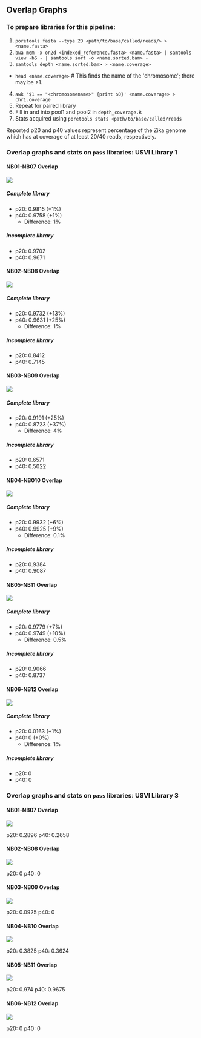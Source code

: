 ## Overlap Graphs
### To prepare libraries for this pipeline:
1. `poretools fasta --type 2D <path/to/base/called/reads/> > <name.fasta>`
2. `bwa mem -x on2d <indexed_reference.fasta> <name.fasta> | samtools view -bS - | samtools sort -o <name.sorted.bam> -`
3. `samtools depth <name.sorted.bam> > <name.coverage>`
  - `head <name.coverage>` # This finds the name of the 'chromosome'; there may be >1.
4. `awk '$1 == "<chromosomename>" {print $0}' <name.coverage> > chr1.coverage`
5. Repeat for paired library
6. Fill in <name1> and <name2> into pool1 and pool2 in `depth_coverage.R`
7. Stats acquired using `poretools stats <path/to/base/called/reads`

Reported p20 and p40 values represent percentage of the Zika genome which has at coverage of at least 20/40 reads, respectively.

### Overlap graphs and stats on `pass` libraries: USVI Library 1
#### NB01-NB07 Overlap
![](figures/usvi-library1/Coverage-Overlap-NB01-NB07.png)

##### Complete library
* p20: 0.9815 (+1%)
* p40: 0.9758 (+1%)
  * Difference: 1%

##### Incomplete library
* p20: 0.9702
* p40: 0.9671

#### NB02-NB08 Overlap
![](figures/usvi-library1/Coverage-Overlap-NB02-NB08.png)

##### Complete library
* p20: 0.9732 (+13%)
* p40: 0.9631 (+25%)
  * Difference: 1%

##### Incomplete library
* p20: 0.8412
* p40: 0.7145

#### NB03-NB09 Overlap
![](figures/usvi-library1/Coverage-Overlap-NB03-NB09.png)

##### Complete library
* p20: 0.9191 (+25%)
* p40: 0.8723 (+37%)
  * Difference: 4%

##### Incomplete library
* p20: 0.6571
* p40: 0.5022

#### NB04-NB010 Overlap
![](figures/usvi-library1/Coverage-Overlap-NB04-NB10.png)

##### Complete library
* p20: 0.9932 (+6%)
* p40: 0.9925 (+9%)
  * Difference: 0.1%

##### Incomplete library
* p20: 0.9384
* p40: 0.9087

#### NB05-NB11 Overlap
![](figures/usvi-library1/Coverage-Overlap-NB05-NB11.png)

##### Complete library
* p20: 0.9779 (+7%)
* p40: 0.9749 (+10%)
  * Difference: 0.5%

##### Incomplete library
* p20: 0.9066
* p40: 0.8737

#### NB06-NB12 Overlap
![](figures/usvi-library1/Coverage-Overlap-NB06-NB12.png)

##### Complete library
* p20: 0.0163 (+1%)
* p40: 0 (+0%)
  * Difference: 1%

##### Incomplete library
* p20: 0
* p40: 0

### Overlap graphs and stats on `pass` libraries: USVI Library 3
#### NB01-NB07 Overlap
![](figures/usvi-library3/Coverage-Overlap-NB01-NB07.png)

p20: 0.2896
p40: 0.2658

#### NB02-NB08 Overlap
![](figures/usvi-library3/Coverage-Overlap-NB02-NB08.png)

p20: 0
p40: 0

#### NB03-NB09 Overlap
![](figures/usvi-library3/Coverage-Overlap-NB03-NB09.png)

p20: 0.0925
p40: 0

#### NB04-NB10 Overlap
![](figures/usvi-library3/Coverage-Overlap-NB04-NB10.png)

p20: 0.3825
p40: 0.3624

#### NB05-NB11 Overlap
![](figures/usvi-library3/Coverage-Overlap-NB05-NB11.png)

p20: 0.974
p40: 0.9675

#### NB06-NB12 Overlap
![](figures/usvi-library3/Coverage-Overlap-NB06-NB12.png)

p20: 0
p40: 0

